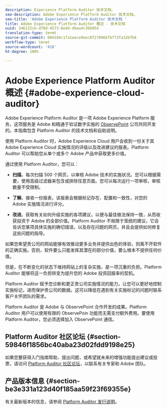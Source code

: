 ```yaml
---
description: Experience Platform Auditor 技术文档。
seo-description: Adobe Experience Platform Auditor 技术文档。
seo-title: 'Adobe Experience Platform Auditor 技术文档 '
title: Adobe Experience Platform Auditor 概述 - 技术文档
uuid: 346132cb-d78d-4573-8edd-dbaa4c3bb05d
translation-type: tm+mt
source-git-commit: 00d184c1fa1eece9eec8f27896bfbf72fa32bfb6
workflow-type: tm+mt
source-wordcount: '416'
ht-degree: 100%

---
```



# Adobe Experience Platform Auditor 概述 {#adobe-experience-cloud-auditor}

Adobe Experience Platform Auditor 是一项 Adobe Experience Platform 服务，这项服务是 Adobe 和精通于验证数字实施的 [ObservePoint](https://www.observepoint.com/) 公司共同开发的。本指南包含 Platform Auditor 的技术文档和自助说明。

使用 Platform Auditor 时，Adobe Experience Cloud 用户会收到一份关于其 Adobe Experience Cloud 实施情况的评级以及改进建议的报表。Platform Auditor 可以帮助您从单个或多个 Adobe 产品中获取更多价值。

通过使用 Platform Auditor，您可以：

* **扫描**。每次扫描 500 个网页，以审核 Adobe 技术的实施状况。您可以根据需要，使用高级过滤器来包含或排除任意页面。您可以每次运行一项审核，审核数量不受限制。

* **了解**。接收一份报表，该报表会根据标记存在、配置和一致性，对您的 Adobe 实施情况进行评分。

* **改进**。获取有关如何升级实施的各项建议，以便与最佳做法保持一致，从而收获投资于 Adobe 的全部价值。Platform Auditor 不局限于笼统的建议，它会告诉您某项具体实施的确切错误，以及存在问题的网页，并且会提供如何修复这些问题的指导。

如果您希望贵公司的网站能够有效推动更多业务并提供出色的体验，则离不开软件的正确实施。否则，软件要么只能发挥其潜在的部分价值，要么根本不提供任何价值。

但是，在不断变化的状态下维持网站上的复杂实施，是一项沉重的负担。Platform Auditor 能够将这一负担转变为提升您的 Adobe 投资回报率的契机。

Platform Auditor 赋予您诊断和更正贵公司实施情况的能力，让您可以更好地控制实施标记，进而保护贵公司的数据。这可以降低在遇到有关实施标记的问题时联系客户关怀团队的需求。

Platform Auditor 是 Adobe 与 ObservePoint 合作开发的成果。Platform Auditor 用户可以使用有限的 ObservePoin 功能而无需支付额外费用。要使用 Platform Auditor，您必须选择加入 ObservePoint 通信。

## Platform Auditor 社区论坛 {#section-59846f1856bc40aba23d02fdd9198e25}

如果您要获得入门指南帮助、提出问题，或希望就未来的增强功能提出建议或投票，请访问 [Platform Auditor 社区论坛](https://forums.adobe.com/community/experience-cloud/platform/core-services/activation-service/auditor)，以联系有关专家和 Adobe 团队。

## 产品版本信息 {#section-be3e331a123d40f185aa59f23f69355e}

有关最新版本的信息，请参阅 [Platform Auditor 发行说明](release-notes.md)。
